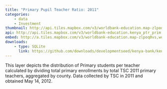```yaml
---
title: "Primary Pupil Teacher Ratio: 2011"
categories: 
    - data
    - Investment
thumbnail: http://api.tiles.mapbox.com/v3/worldbank-education.map-zlpoq0vs,worldbank-education.kenya_ptr_prim/7/77/63.png128
api: http://api.tiles.mapbox.com/v3/worldbank-education.kenya_ptr_prim.jsonp
embed: http://a.tiles.mapbox.com/v3/worldbank-education.map-zlpoq0vs,worldbank-education.kenya_ptr_prim.html#6/-0.1318/37.0899
downloads:
    - type: SQLite
      link: https://github.com/downloads/developmentseed/kenya-bank/kenya-all-indicators-county.zip
---
```

<p>This layer depicts the distribution of Primary students per teacher calculated by dividing total primary enrollments by total TSC 2011 primary teachers, aggregated by county. Data collected by TSC in 2011 and obtained May 14, 2012.</p>